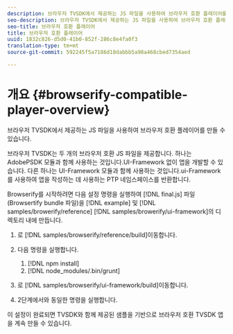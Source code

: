 ```yaml
---
description: 브라우저 TVSDK에서 제공하는 JS 파일을 사용하여 브라우저 호환 플레이어를 만들 수 있습니다.
seo-description: 브라우저 TVSDK에서 제공하는 JS 파일을 사용하여 브라우저 호환 플레이어를 만들 수 있습니다.
seo-title: 브라우저 호환 플레이어
title: 브라우저 호환 플레이어
uuid: 1832c826-d5d0-41b0-852f-286c8e4fa0f3
translation-type: tm+mt
source-git-commit: 592245f5a7186d18dabbb5a98a468cbed7354aed

---
```



# 개요 {#browserify-compatible-player-overview}

브라우저 TVSDK에서 제공하는 JS 파일을 사용하여 브라우저 호환 플레이어를 만들 수 있습니다.

브라우저 TVSDK는 두 개의 브라우저 호환 JS 파일을 제공합니다. 하나는 AdobePSDK 모듈과 함께 사용하는 것입니다.UI-Framework 없이 앱을 개발할 수 있습니다. 다른 하나는 UI-Framework 모듈과 함께 사용하는 것입니다.ui-Framework를 사용하여 앱을 작성하는 데 사용하는 PTP 네임스페이스를 반환합니다.

Browserify를 시작하려면 다음 설정 명령을 실행하여 [!DNL final.js] 파일(Browsertify bundle 파일)을 [!DNL example] 및 [!DNL samples/browerify/reference] [!DNL samples/browerify/ui-framework]의 디렉토리 내에 만듭니다.

1. 로 [!DNL samples/browserify/reference/build]이동합니다.
1. 다음 명령을 실행합니다.

   1. [!DNL npm install]
   1. [!DNL node_modules/.bin/grunt]

1. 로 [!DNL samples/browserify/ui-framework/build]이동합니다.
1. 2단계에서와 동일한 명령을 실행합니다.

이 설정이 완료되면 TVSDK와 함께 제공된 샘플을 기반으로 브라우저 호환 TVSDK 앱을 계속 만들 수 있습니다.
